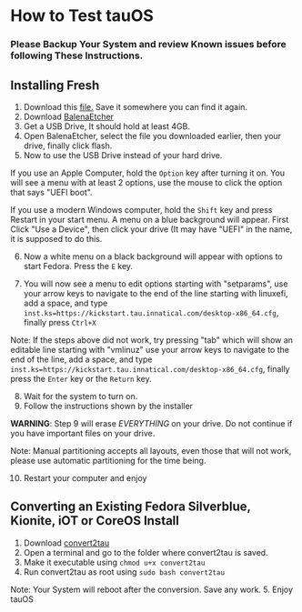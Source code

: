 # How to Test tauOS

### Please Backup Your System and review Known issues before following These Instructions.
## Installing Fresh
1. Download this [file.](https://download.fedoraproject.org/pub/fedora/linux/releases/35/Server/x86_64/iso/Fedora-Server-netinst-x86_64-35-1.2.iso) Save it somewhere you can find it again.
2. Download [BalenaEtcher](https://www.balena.io/etcher/)
3. Get a USB Drive, It should hold at least 4GB.
4. Open BalenaEtcher, select the file you downloaded earlier, then your drive, finally click flash.
5. Now to use the USB Drive instead of your hard drive.

If you use an Apple Computer, hold the `Option` key after turning it on. You will see a menu with at least 2 options, use the mouse to click the option that says "UEFI boot".

  If you use a modern Windows computer, hold the `Shift` key and press Restart in your start menu. A menu on a blue background will appear. First Click "Use a Device", then click your drive (It may have "UEFI" in the name, it is supposed to do this.

6. Now a white menu on a black background will appear with options to start Fedora. Press the `E` key.

7. You will now see a menu to edit options starting with "setparams", use your arrow keys to navigate to the end of the line starting with linuxefi, add a space, and type `inst.ks=https://kickstart.tau.innatical.com/desktop-x86_64.cfg`, finally press `Ctrl+X`

 Note: If the steps above did not work, try pressing "tab" which will show an editable line starting with "vmlinuz" use your arrow keys to navigate to the end of the line, add a space, and type `inst.ks=https://kickstart.tau.innatical.com/desktop-x86_64.cfg`, finally press the `Enter` key or the `Return` key.

8. Wait for the system to turn on.
9. Follow the instructions shown by the installer

**WARNING**: Step 9 will erase *EVERYTHING* on your drive. Do not continue if you have important files on your drive.

Note: Manual partitioning accepts all layouts, even those that will not work, please use automatic partitioning for the time being.

10. Restart your computer and enjoy

## Converting an Existing Fedora Silverblue, Kionite, iOT or CoreOS Install
1. Download [convert2tau](https://github.com/tauLinux/beta/blob/main/convert2tau)
2. Open a terminal and go to the folder where convert2tau is saved.
3. Make it executable using `chmod u+x convert2tau`
4. Run convert2tau as root using `sudo bash convert2tau`

Note: Your System will reboot after the conversion. Save any work.
5. Enjoy tauOS